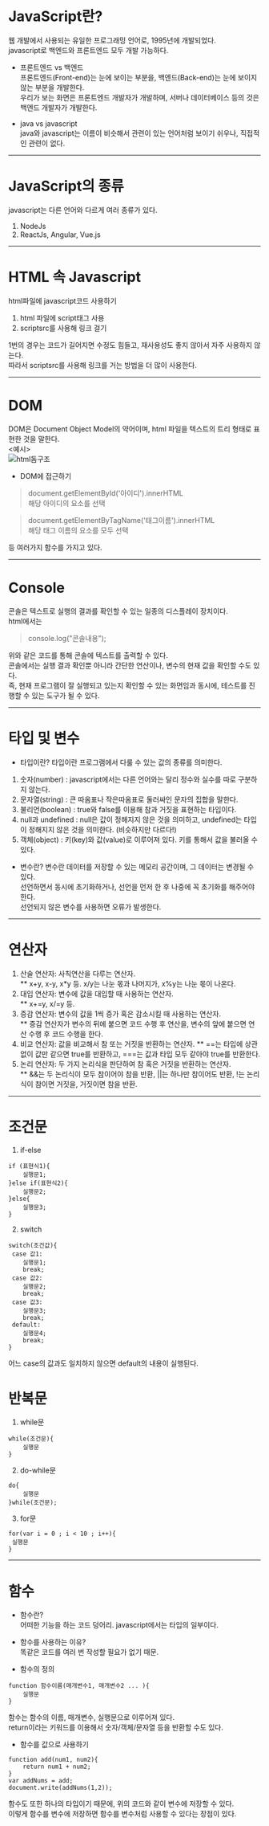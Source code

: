 JavaScript란?
=============   
웹 개발에서 사용되는 유일한 프로그래밍 언어로, 1995년에 개발되었다.   
javascript로 백엔드와 프론트엔드 모두 개발 가능하다.   

* 프론트엔드 vs 백엔드   
프론트엔드(Front-end)는 눈에 보이는 부분을, 백엔드(Back-end)는 눈에 보이지 않는 부분을 개발한다.   
우리가 보는 화면은 프론트엔드 개발자가 개발하며, 서버나 데이터베이스 등의 것은 백엔드 개발자가 개발한다.   

* java vs javascript   
java와 javascript는 이름이 비슷해서 관련이 있는 언어처럼 보이기 쉬우나, 직접적인 관련이 없다.   


***

JavaScript의 종류   
============
javascript는 다른 언어와 다르게 여러 종류가 있다.   
1. NodeJs   
2. ReactJs, Angular, Vue.js   


***

HTML 속 Javascript
============
html파일에 javascript코드 사용하기
1. html 파일에 script태그 사용
2. scriptsrc를 사용해 링크 걸기

1번의 경우는 코드가 길어지면 수정도 힘들고, 재사용성도 좋지 않아서 자주 사용하지 않는다.   
따라서 scriptsrc를 사용해 링크를 거는 방법을 더 많이 사용한다.


***

DOM
============
DOM은 Document Object Model의 약어이며, html 파일을 텍스트의 트리 형태로 표현한 것을 말한다.   
<예시>   
![html돔구조](https://user-images.githubusercontent.com/76941500/149151255-2271c26f-17fd-4876-a1b5-b5f83b2cee33.jpg)

* DOM에 접근하기   
>	document.getElementById('아이디').innerHTML   
해당 아이디의 요소를 선택   

>	document.getElementByTagName('태그이름').innerHTML   
해당 태그 이름의 요소를 모두 선택   

등 여러가지 함수를 가지고 있다.
 

***

Console
============   
콘솔은 텍스트로 실행의 결과를 확인할 수 있는 일종의 디스플레이 장치이다.   
html에서는   
>	console.log("콘솔내용");   

위와 같은 코드를 통해 콘솔에 텍스트를 출력할 수 있다.   
콘솔에서는 실행 결과 확인뿐 아니라 간단한 연산이나, 변수의 현재 값을 확인할 수도 있다.   
즉, 현재 프로그램이 잘 실행되고 있는지 확인할 수 있는 화면임과 동시에, 테스트를 진행할 수 있는 도구가 될 수 있다.   


***

타입 및 변수   
============   

* 타입이란?
타입이란 프로그램에서 다룰 수 있는 값의 종류를 의미한다.
1. 숫자(number) : javascript에서는 다른 언어와는 달리 정수와 실수를 따로 구분하지 않는다.
2. 문자열(string) : 큰 따옴표나 작은따옴표로 둘러싸인 문자의 집합을 말한다. 
3. 불리언(boolean) : true와 false를 이용해 참과 거짓을 표현하는 타입이다. 
4. null과 undefined : null은 값이 정해지지 않은 것을 의미하고, undefined는 타입이 정해지지 않은 것을 의미한다. (비슷하지만 다르다!)
5. 객체(object) : 키(key)와 값(value)로 이루어져 있다. 키를 통해서 값을 불러올 수 있다.

* 변수란?
변수란 데이터를 저장할 수 있는 메모리 공간이며, 그 데이터는 변경될 수 있다.   
선언하면서 동시에 초기화하거나, 선언을 먼저 한 후 나중에 꼭 초기화를 해주어야 한다.    
선언되지 않은 변수를 사용하면 오류가 발생한다.   


***

연산자
============   

1. 산술 연산자: 사칙연산을 다루는 연산자.   
** x+y, x-y, x*y 등. x/y는 나눈 몫과 나머지가, x%y는 나눈 몫이 나온다.   
2. 대입 연산자: 변수에 값을 대입할 때 사용하는 연산자.   
** x+=y, x/=y 등.    
3. 증감 연산자: 변수의 값을 1씩 증가 혹은 감소시킬 때 사용하는 연산자.   
** 증감 연산자가 변수의 뒤에 붙으면 코드 수행 후 연산을, 변수의 앞에 붙으면 연산 수행 후 코드 수행을 한다.   
4. 비교 연산자: 값을 비교해서 참 또는 거짓을 반환하는 연산자.
** ==는 타입에 상관없이 값만 같으면 true를 반환하고, ===는 값과 타입 모두 같아야 true를 반환한다.   
5. 논리 연산자: 두 가지 논리식을 판단하여 참 혹은 거짓을 반환하는 연산자.   
** &&는 두 논리식이 모두 참이어야 참을 반환, ||는 하나만 참이어도 반환, !는 논리식이 참이면 거짓을, 거짓이면 참을 반환.   


***

조건문
============   
1. if-else   
```   	
if (표현식1){   
	실행문1;   
}else if(표현식2){   
	실행문2;   
}else{   
	실행문3;   
}   
```   	
2. switch      
```   	
switch(조건값){   
 case 값1:   
	실행문1;   
	break;   
 case 값2:   
	실행문2;   
	break;   
 case 값3:   
	실행문3;   
	break;   
 default:   
	실행문4;   
	break;   
}
```   	
어느 case의 값과도 일치하지 않으면 default의 내용이 실행된다.   


반복문
============   
1. while문   
```   	
while(조건문){   
	실행문   
}   
```   

2. do-while문   
```   
do{   
	실행문   
}while(조건문);   
```   

3. for문   
```   
for(var i = 0 ; i < 10 ; i++){   
 실행문   
}   
```   

***

함수   
============   
* 함수란?   
	어떠한 기능을 하는 코드 덩어리. javascript에서는 타입의 일부이다.   

* 함수를 사용하는 이유?   
	똑같은 코드를 여러 번 작성할 필요가 없기 때문.   

* 함수의 정의   
```   
function 함수이름(매개변수1, 매개변수2 ... ){   
	실행문   
}
```   
함수는 함수의 이름, 매개변수, 실행문으로 이루어져 있다.   
return이라는 키워드를 이용해서 숫자/객체/문자열 등을 반환할 수도 있다.   

* 함수를 값으로 사용하기   
```   
​function add(num1, num2){   
	return num1 + num2;   
}   
var addNums = add;   
document.write(addNums(1,2));   
```   
함수도 또한 하나의 타입이기 때문에, 위의 코드와 같이 변수에 저장할 수 있다.   
이렇게 함수를 변수에 저장하면 함수를 변수처럼 사용할 수 있다는 장점이 있다.   